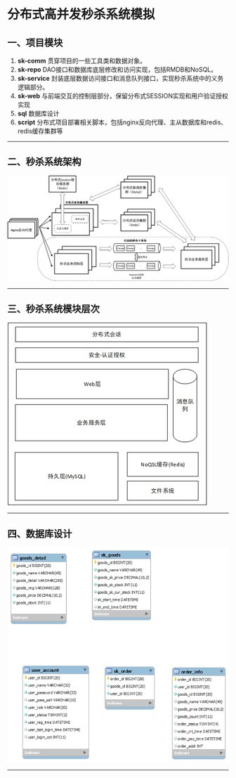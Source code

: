 # 分布式高并发秒杀系统模拟
## 一、项目模块
1. **sk-comm** 贯穿项目的一些工具类和数据对象。
2. **sk-repo** DAO接口和数据库底层修改和访问实现，包括RMDB和NoSQL。
3. **sk-service** 封装底层数据访问接口和消息队列接口，实现秒杀系统中的义务逻辑部分。
4. **sk-web** 与前端交互的控制层部分，保留分布式SESSION实现和用户验证授权实现
5. **sql** 数据库设计
6. **script** 分布式项目部署相关脚本，包括nginx反向代理、主从数据库和redis、redis缓存集群等
---
## 二、秒杀系统架构
![系统架构](pic/system1.jpg)

---
## 三、秒杀系统模块层次
![系统层次](pic/system2.jpg)

---
## 四、数据库设计
![数据库设计](pic/database.png)

---





